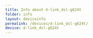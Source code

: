 ```yaml
---
title: Info about d-link_dsl-g624t
folder: info
layout: deviceinfo
permalink: /devices/d-link_dsl-g624t/
device: d-link_dsl-g624t
---
```

